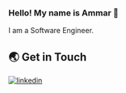  ### Hello! My name is Ammar 👋
   I am a Software Engineer.

   ## 🌏 Get in Touch

   [![linkedin](https://img.shields.io/badge/linkedin-0A66C2?style=for-the-badge&logo=linkedin&logoColor=white)](https://www.linkedin.com/in/ammar-hazem-06b658160/)

